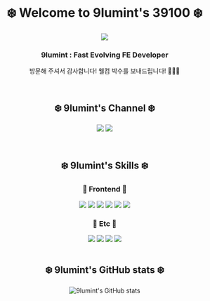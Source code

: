 <div align="center">
  
# ❄️ Welcome to 9lumint's 39100 ❄️
<img src="https://github.com/9lumint/9lumint/assets/131740436/99cdda06-26d2-4a84-b0bc-3bb290d0616d" />

### 9lumint : Fast Evolving FE Developer

방문해 주셔서 감사합니다! 웰컴 박수를 보내드립니다! 👏👏👏

<br/>

## ❄️ 9lumint's Channel ❄️

<a href="https://9lumint39100.tistory.com/" target="_blank"><img src="https://img.shields.io/badge/blog-e7e7e7?style=for-the-badge&logo=tistory&logoColor=ff0000"/></a>
<img src="https://img.shields.io/badge/email-e7e7e7?style=for-the-badge&logo=gmail&logoColor=ff0000"/>

<br/>

## ❄️ 9lumint's Skills ❄️

### 🐧 Frontend 🐧
<img src="https://img.shields.io/badge/javascript-F7DF1E?style=for-the-badge&logo=javascript&logoColor=000"/>
<img src="https://img.shields.io/badge/React-61DAFB?style=for-the-badge&logo=react&logoColor=000"/>
<img src="https://img.shields.io/badge/Recoil-FD2251?style=for-the-badge&logo=Recoil&logoColor=000"/>
<img src="https://img.shields.io/badge/html5-E34F26?style=for-the-badge&logo=html5&logoColor=000"/>
<img src="https://img.shields.io/badge/css3-1572B6?style=for-the-badge&logo=css3&logoColor=000"/>
<img src="https://img.shields.io/badge/styled_components-DB7093?style=for-the-badge&logo=styledcomponents&logoColor=000"/>

### 🐧 Etc 🐧
<img src="https://img.shields.io/badge/git-F05032?style=for-the-badge&logo=git&logoColor=000"/>
<img src="https://img.shields.io/badge/GitHub-181717?style=for-the-badge&logo=GitHub&logoColor=white"/>
<img src="https://img.shields.io/badge/Figma-F24E1E?style=for-the-badge&logo=Figma&logoColor=white"/>
<img src="https://img.shields.io/badge/Discord-5865F2?style=for-the-badge&logo=discord&logoColor=white"/>

<br/>
<br/>

## ❄️ 9lumint's GitHub stats ❄️
![9lumint's GitHub stats](https://github-readme-stats-zeta-five-72.vercel.app/api?username=9lumint&show_icons=true&bg_color=e7e7e7&title_color=424242&text_color=424242&icon_color=ff0000)

</div>

